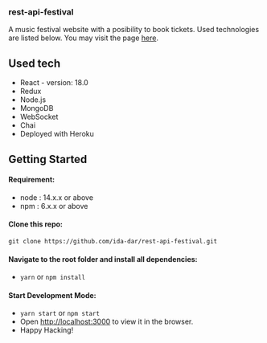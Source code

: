 ### rest-api-festival

A music festival website with a posibility to book tickets. Used technologies are listed below. You may visit the page [here](https://sleepy-gorge-11274.herokuapp.com/).
<br>

## Used tech
 * React - version: 18.0
 * Redux
 * Node.js
 * MongoDB
 * WebSocket
 * Chai
 * Deployed with Heroku

## Getting Started

#### Requirement:
- node : 14.x.x or above
- npm : 6.x.x or above

#### Clone this repo:
`git clone https://github.com/ida-dar/rest-api-festival.git`

#### Navigate to the root folder and install all dependencies:

- `yarn` or `npm install`

#### Start Development Mode:

- `yarn start` or `npm start`
- Open [http://localhost:3000](http://localhost:3000) to view it in the browser.
- Happy Hacking!
